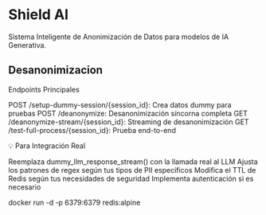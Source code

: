 # Shield AI

Sistema Inteligente de Anonimización de Datos para modelos de IA Generativa.


## Desanonimizacion
Endpoints Principales

POST /setup-dummy-session/{session_id}: Crea datos dummy para pruebas
POST /deanonymize: Desanonimización síncorna completa
GET /deanonymize-stream/{session_id}: Streaming de desanonimización
GET /test-full-process/{session_id}: Prueba end-to-end

💡 Para Integración Real

Reemplaza dummy_llm_response_stream() con la llamada real al LLM
Ajusta los patrones de regex según tus tipos de PII específicos
Modifica el TTL de Redis según tus necesidades de seguridad
Implementa autenticación si es necesario

docker run -d -p 6379:6379 redis:alpine        